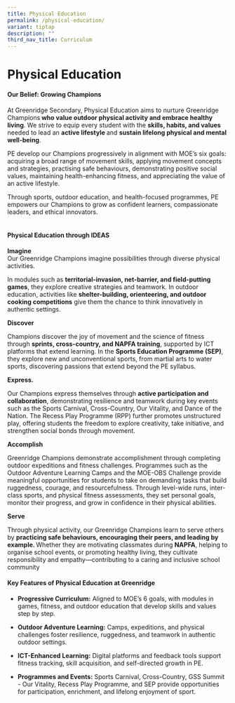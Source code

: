 ```yaml
---
title: Physical Education
permalink: /physical-education/
variant: tiptap
description: ""
third_nav_title: Curriculum
---
```

<h1><strong>Physical Education</strong>&nbsp;</h1>
<h4><strong>Our Belief: Growing Champions&nbsp;</strong>&nbsp;</h4>
<p>At Greenridge Secondary, Physical Education aims to nurture Greenridge
Champions<strong> who value outdoor physical activity and embrace healthy living</strong>.
We strive to equip every student with the <strong>skills, habits, and values</strong> needed
to lead an <strong>active lifestyle </strong>and <strong>sustain lifelong physical and mental well-being</strong>.&nbsp;&nbsp;</p>
<p>PE develop our Champions progressively in alignment with MOE’s six goals:
acquiring a broad range of movement skills, applying movement concepts
and strategies, practising safe behaviours, demonstrating positive social
values, maintaining health-enhancing fitness, and appreciating the value
of an active lifestyle.&nbsp;&nbsp;</p>
<p>Through sports, outdoor education, and health-focused programmes, PE empowers
our Champions to grow as confident learners, compassionate leaders, and
ethical innovators.&nbsp;
<br>&nbsp;</p>
<h4><strong>Physical Education through IDEAS&nbsp;</strong></h4>
<p><strong>Imagine</strong>&nbsp;
<br>Our Greenridge Champions imagine possibilities through diverse physical
activities.&nbsp;&nbsp;</p>
<p>In modules such as <strong>territorial-invasion, net-barrier, and field-putting games</strong>,
they explore creative strategies and teamwork. In outdoor education, activities
like <strong>shelter-building, orienteering, and outdoor cooking competitions</strong> give
them the chance to think innovatively in authentic settings.&nbsp;</p>
<p></p>
<p><strong>Discover</strong>&nbsp;</p>
<p>Champions discover the joy of movement and the science of fitness through <strong>sprints, cross-country, and NAPFA training</strong>,
supported by ICT platforms that extend learning. In the <strong>Sports Education Programme (SEP)</strong>,
they explore new and unconventional sports, from martial arts to water
sports, discovering passions that extend beyond the PE syllabus.&nbsp;</p>
<p></p>
<p><strong>Express.</strong>&nbsp;</p>
<p>Our Champions express themselves through <strong>active participation and collaboration</strong>,
demonstrating resilience and teamwork during key events such as the Sports
Carnival, Cross-Country, Our Vitality, and Dance of the Nation. The Recess
Play Programme (RPP) further promotes unstructured play, offering students
the freedom to explore creativity, take initiative, and strengthen social
bonds through movement.&nbsp;</p>
<p></p>
<p><strong>Accomplish</strong>&nbsp;</p>
<p>Greenridge Champions demonstrate accomplishment through completing outdoor
expeditions and fitness challenges. Programmes such as the Outdoor Adventure
Learning Camps and the MOE-OBS Challenge provide meaningful opportunities
for students to take on demanding tasks that build ruggedness, courage,
and resourcefulness. Through level-wide runs, inter-class sports, and physical
fitness assessments, they set personal goals, monitor their progress, and
grow in confidence in their physical abilities.&nbsp;</p>
<p></p>
<p><strong>Serve</strong>&nbsp;</p>
<p>Through physical activity, our Greenridge Champions learn to serve others
by <strong>practicing safe behaviours, encouraging their peers, and leading by example. </strong>Whether
they are motivating classmates during <strong>NAPFA</strong>, helping to
organise school events, or promoting healthy living, they cultivate responsibility
and empathy—contributing to a caring and inclusive school community&nbsp;</p>
<p></p>
<h4><strong>Key Features of Physical Education at Greenridge</strong>&nbsp;</h4>
<ul>
<li>
<p><strong>Progressive Curriculum:</strong> Aligned to MOE’s 6 goals, with
modules in games, fitness, and outdoor education that develop skills and
values step by step.&nbsp;</p>
</li>
</ul>
<ul>
<li>
<p><strong>Outdoor Adventure Learning:</strong> Camps, expeditions, and physical
challenges foster resilience, ruggedness, and teamwork in authentic outdoor
settings.&nbsp;</p>
</li>
</ul>
<ul>
<li>
<p><strong>ICT-Enhanced Learning:</strong> Digital platforms and feedback
tools support fitness tracking, skill acquisition, and self-directed growth
in PE.&nbsp;</p>
</li>
</ul>
<ul>
<li>
<p><strong>Programmes and Events:</strong> Sports Carnival, Cross-Country,
GSS Summit - Our Vitality, Recess Play Programme, and SEP provide opportunities
for participation, enrichment, and lifelong enjoyment of sport.&nbsp;</p>
</li>
</ul>
<p>&nbsp;</p>
